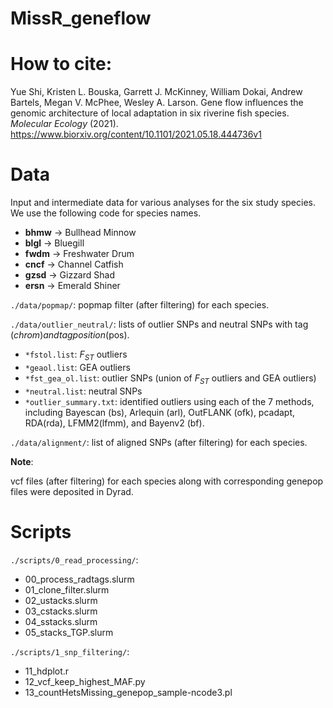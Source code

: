 # MissR_geneflow
 
# How to cite:
Yue Shi, Kristen L. Bouska, Garrett J. McKinney, William Dokai, Andrew Bartels, Megan V. McPhee, Wesley A. Larson. Gene flow influences the genomic architecture of local adaptation in six riverine fish species. *Molecular Ecology* (2021). https://www.biorxiv.org/content/10.1101/2021.05.18.444736v1

# Data

Input and intermediate data for various analyses for the six study species. We use the following code for species names.

  - **bhmw** -> Bullhead Minnow
  - **blgl** -> Bluegill
  - **fwdm** -> Freshwater Drum
  - **cncf** -> Channel Catfish
  - **gzsd** -> Gizzard Shad
  - **ersn** -> Emerald Shiner

`./data/popmap/`: popmap filter (after filtering) for each species.

`./data/outlier_neutral/`: lists of outlier SNPs and neutral SNPs with tag ($chrom) and tag position ($pos).
  - `*fstol.list`: *F<sub>ST</sub>* outliers
  - `*geaol.list`: GEA outliers
  - `*fst_gea_ol.list`: outlier SNPs (union of *F<sub>ST</sub>* outliers and GEA outliers)
  - `*neutral.list`: neutral SNPs
  - `*outlier_summary.txt`: identified outliers using each of the 7 methods, including Bayescan (bs), Arlequin (arl), OutFLANK (ofk), pcadapt, RDA(rda), LFMM2(lfmm), and Bayenv2 (bf).  

`./data/alignment/`: list of aligned SNPs (after filtering) for each species.

**Note**:

vcf files (after filtering) for each species along with corresponding genepop files were deposited in Dyrad.

# Scripts

`./scripts/0_read_processing/`:
 - 00_process_radtags.slurm
 - 01_clone_filter.slurm
 - 02_ustacks.slurm
 - 03_cstacks.slurm
 - 04_sstacks.slurm
 - 05_stacks_TGP.slurm
 
`./scripts/1_snp_filtering/`:
 - 11_hdplot.r
 - 12_vcf_keep_highest_MAF.py
 - 13_countHetsMissing_genepop_sample-ncode3.pl
 


